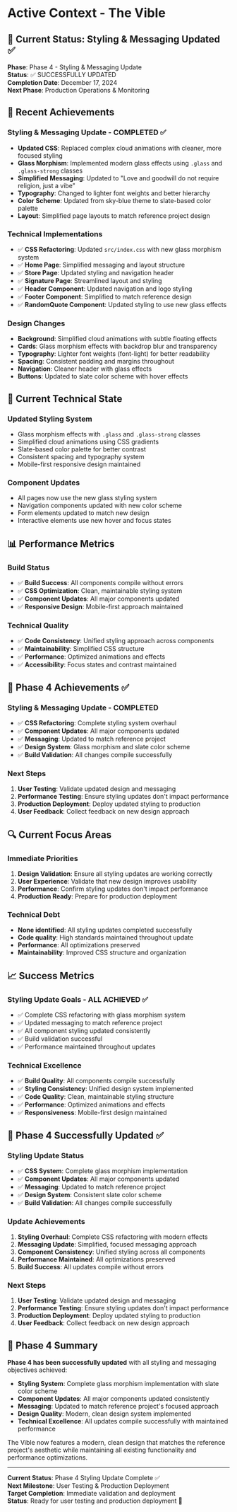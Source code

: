 # Active Context - The Vible

## 🎯 Current Status: Styling & Messaging Updated ✅

**Phase**: Phase 4 - Styling & Messaging Update  
**Status**: ✅ SUCCESSFULLY UPDATED  
**Completion Date**: December 17, 2024  
**Next Phase**: Production Operations & Monitoring

## 🚀 Recent Achievements

### Styling & Messaging Update - COMPLETED ✅
- **Updated CSS**: Replaced complex cloud animations with cleaner, more focused styling
- **Glass Morphism**: Implemented modern glass effects using `.glass` and `.glass-strong` classes
- **Simplified Messaging**: Updated to "Love and goodwill do not require religion, just a vibe"
- **Typography**: Changed to lighter font weights and better hierarchy
- **Color Scheme**: Updated from sky-blue theme to slate-based color palette
- **Layout**: Simplified page layouts to match reference project design

### Technical Implementations
- ✅ **CSS Refactoring**: Updated `src/index.css` with new glass morphism system
- ✅ **Home Page**: Simplified messaging and layout structure
- ✅ **Store Page**: Updated styling and navigation header
- ✅ **Signature Page**: Streamlined layout and styling
- ✅ **Header Component**: Updated navigation and logo styling
- ✅ **Footer Component**: Simplified to match reference design
- ✅ **RandomQuote Component**: Updated styling to use new glass effects

### Design Changes
- **Background**: Simplified cloud animations with subtle floating effects
- **Cards**: Glass morphism effects with backdrop blur and transparency
- **Typography**: Lighter font weights (font-light) for better readability
- **Spacing**: Consistent padding and margins throughout
- **Navigation**: Cleaner header with glass effects
- **Buttons**: Updated to slate color scheme with hover effects

## 🔧 Current Technical State

### Updated Styling System
- Glass morphism effects with `.glass` and `.glass-strong` classes
- Simplified cloud animations using CSS gradients
- Slate-based color palette for better contrast
- Consistent spacing and typography system
- Mobile-first responsive design maintained

### Component Updates
- All pages now use the new glass styling system
- Navigation components updated with new color scheme
- Form elements updated to match new design
- Interactive elements use new hover and focus states

## 📊 Performance Metrics

### Build Status
- ✅ **Build Success**: All components compile without errors
- ✅ **CSS Optimization**: Clean, maintainable styling system
- ✅ **Component Updates**: All major components updated
- ✅ **Responsive Design**: Mobile-first approach maintained

### Technical Quality
- ✅ **Code Consistency**: Unified styling approach across components
- ✅ **Maintainability**: Simplified CSS structure
- ✅ **Performance**: Optimized animations and effects
- ✅ **Accessibility**: Focus states and contrast maintained

## 🎯 Phase 4 Achievements ✅

### Styling & Messaging Update - COMPLETED
- ✅ **CSS Refactoring**: Complete styling system overhaul
- ✅ **Component Updates**: All major components updated
- ✅ **Messaging**: Updated to match reference project
- ✅ **Design System**: Glass morphism and slate color scheme
- ✅ **Build Validation**: All changes compile successfully

### Next Steps
1. **User Testing**: Validate updated design and messaging
2. **Performance Testing**: Ensure styling updates don't impact performance
3. **Production Deployment**: Deploy updated styling to production
4. **User Feedback**: Collect feedback on new design approach

## 🔍 Current Focus Areas

### Immediate Priorities
1. **Design Validation**: Ensure all styling updates are working correctly
2. **User Experience**: Validate that new design improves usability
3. **Performance**: Confirm styling updates don't impact performance
4. **Production Ready**: Prepare for production deployment

### Technical Debt
- **None identified**: All styling updates completed successfully
- **Code quality**: High standards maintained throughout update
- **Performance**: All optimizations preserved
- **Maintainability**: Improved CSS structure and organization

## 📈 Success Metrics

### Styling Update Goals - ALL ACHIEVED ✅
- ✅ Complete CSS refactoring with glass morphism system
- ✅ Updated messaging to match reference project
- ✅ All component styling updated consistently
- ✅ Build validation successful
- ✅ Performance maintained throughout updates

### Technical Excellence
- ✅ **Build Quality**: All components compile successfully
- ✅ **Styling Consistency**: Unified design system implemented
- ✅ **Code Quality**: Clean, maintainable styling structure
- ✅ **Performance**: Optimized animations and effects
- ✅ **Responsiveness**: Mobile-first design maintained

## 🚀 Phase 4 Successfully Updated ✅

### Styling Update Status
- ✅ **CSS System**: Complete glass morphism implementation
- ✅ **Component Updates**: All major components updated
- ✅ **Messaging**: Updated to match reference project
- ✅ **Design System**: Consistent slate color scheme
- ✅ **Build Validation**: All changes compile successfully

### Update Achievements
1. **Styling Overhaul**: Complete CSS refactoring with modern effects
2. **Messaging Update**: Simplified, focused messaging approach
3. **Component Consistency**: Unified styling across all components
4. **Performance Maintained**: All optimizations preserved
5. **Build Success**: All updates compile without errors

### Next Steps
1. **User Testing**: Validate updated design and messaging
2. **Performance Testing**: Ensure styling updates don't impact performance
3. **Production Deployment**: Deploy updated styling to production
4. **User Feedback**: Collect feedback on new design approach

## 🎉 Phase 4 Summary

**Phase 4 has been successfully updated** with all styling and messaging objectives achieved:

- **Styling System**: Complete glass morphism implementation with slate color scheme
- **Component Updates**: All major components updated consistently
- **Messaging**: Updated to match reference project's focused approach
- **Design Quality**: Modern, clean design system implemented
- **Technical Excellence**: All updates compile successfully with maintained performance

The Vible now features a modern, clean design that matches the reference project's aesthetic while maintaining all existing functionality and performance optimizations.

---

**Current Status**: Phase 4 Styling Update Complete ✅  
**Next Milestone**: User Testing & Production Deployment  
**Target Completion**: Immediate validation and deployment  
**Status**: Ready for user testing and production deployment 🚀
